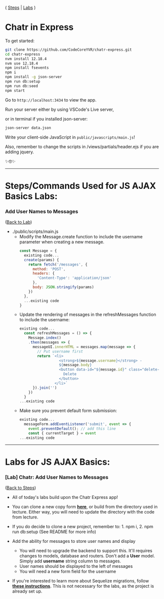 ( [Steps](#stepscommands-used-for-labs) | [Labs](#labs-for-js-ajax-basics) )
# Chatr in Express

To get started:

```bash
git clone https://github.com/CodeCoreYVR/chatr-express.git
cd chatr-express
nvm install 12.18.4
nvm use 12.18.4
npm install fsevents
npm i
npm install -g json-server
npm run db:setup
npm run db:seed
npm start
```

Go to `http://localhost:3434` to view the app.

Run your server either by using VSCode's Live server, 

or in terminal if you installed json-server:
```bash
json-server data.json
```

Write your client-side JavaScript in `public/javascripts/main.js`!

Also, remember to change the scripts in /views/partials/header.ejs if you are adding jquery.

✨🤓✨

---
# Steps/Commands Used for JS AJAX Basics Labs: 
### Add User Names to Messages
([Back to Lab](#lab-chatr-add-user-names-to-messages))
* ./public/scripts/main.js
  * Modify the Message.create function to include the username parameter when creating a new message.
    ```javascript 
    const Message = {
      existing code...
      create(params) {
        return fetch('/messages', { 
          method: 'POST',
          headers: {
            'Content-Type': 'application/json'
          },
          body: JSON.stringify(params)
        })
      },
      ...existing code
    }
    ```
  * Update the rendering of messages in the refreshMessages function to include the username:
    ```javascript    
    existing code...
      const refreshMessages = () => {
        Message.index()
        .then(messages => { 
          messageUI.innerHTML = messages.map(message => {
            // Put username first
            return `<li>
                      <strong>${message.username}</strong> - 
                      ${message.body}
                      <button data-id="${message.id}" class="delete-button">
                        Delete
                      </button>
                    </li>`
          }).join('')
        })
      }
    ...existing code
    ```
  * Make sure you prevent default form submission:
    ```javascript    
    existing code...
      messageForm.addEventListener('submit', event => {
        event.preventDefault(); // add this line   
        const { currentTarget } = event 
    ...existing code
    ```




---
# Labs for JS AJAX Basics:

### [Lab] Chatr: Add User Names to Messages
([Back to Steps](#add-user-names-to-messages))
* All of today's labs build upon the Chatr Express app!

* You can clone a new copy form [**here**](https://github.com/CodeCoreYVR/chatr-express), or build from the directory used in lecture.  Either way, you will need to update the directory with the code from lecture.

* If you do decide to clone a new project, remember to: 1. npm i, 2. npm run db:setup (See README for more info)

* Add the ability for messages to store user names and display

  * You will need to upgrade the backend to support this. It'll requires changes to models, database and routers. Don't add a **User** model. Simply add **username** string column to messages.
  * User names should be displayed to the left of messages
  * You will need a new form field for the username

* If you're interested to learn more about Sequelize migrations, follow [**these instructions**](https://sequelize.org/v3/docs/migrations/#addcolumntablenameoroptions-attributename-datatypeoroptions-options). This is not necessary for the labs, as the project is already set up.



